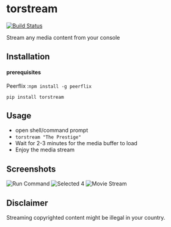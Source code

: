 # torstream
[![Build Status](https://travis-ci.org/PandaWhoCodes/torstream.svg?branch=master)](https://travis-ci.org/PandaWhoCodes/torstream)

Stream any media content from your console

## Installation

#### prerequisites
Peerflix :`npm install -g peerflix`

`pip install torstream`

## Usage

 * open shell/command prompt
 * `torstream "The Prestige"`
 * Wait for 2-3 minutes for the media buffer to load
 * Enjoy the media stream

## Screenshots

![Run Command](https://i.imgur.com/iKohTnR.png)
![Selected 4](https://i.imgur.com/XNpn4FO.png)
![Movie Stream](https://i.imgur.com/6aGICWh.png)


## Disclaimer
Streaming  copyrighted content might be illegal in your country.